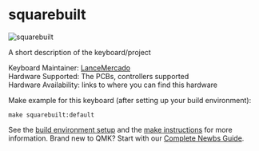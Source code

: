 # squarebuilt

![squarebuilt](https://i0.wp.com/lancemercado.com/wp-content/uploads/2019/06/img_20190504_165635.jpg?resize=525%2C700&ssl=1)

A short description of the keyboard/project

Keyboard Maintainer: [LanceMercado](https://github.com/LanceMercado)  
Hardware Supported: The PCBs, controllers supported  
Hardware Availability: links to where you can find this hardware

Make example for this keyboard (after setting up your build environment):

    make squarebuilt:default

See the [build environment setup](https://docs.qmk.fm/#/getting_started_build_tools) and the [make instructions](https://docs.qmk.fm/#/getting_started_make_guide) for more information. Brand new to QMK? Start with our [Complete Newbs Guide](https://docs.qmk.fm/#/newbs).
